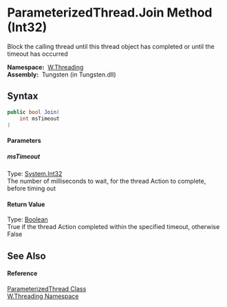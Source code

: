ParameterizedThread.Join Method (Int32)
=======================================
   Block the calling thread until this thread object has completed or until the timeout has occurred

  **Namespace:**  [W.Threading][1]  
  **Assembly:**  Tungsten (in Tungsten.dll)

Syntax
------

```csharp
public bool Join(
	int msTimeout
)
```

#### Parameters

##### *msTimeout*
Type: [System.Int32][2]  
The number of milliseconds to wait, for the thread Action to complete, before timing out

#### Return Value
Type: [Boolean][3]  
True if the thread Action completed within the specified timeout, otherwise False

See Also
--------

#### Reference
[ParameterizedThread Class][4]  
[W.Threading Namespace][1]  

[1]: ../README.md
[2]: http://msdn.microsoft.com/en-us/library/td2s409d
[3]: http://msdn.microsoft.com/en-us/library/a28wyd50
[4]: README.md
